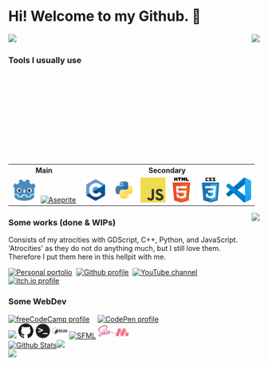 <h1>Hi! Welcome to my Github. 👋</h1>

<img src="https://readme-typing-svg.herokuapp.com?font=Courier&size=20&duration=2000&multiline=true&width=490&height=80&lines=var+name+%3A%3D+%22DeanAbad%22;var+langs+%3A%3D+%5B+%22C%2B%2B%22+%2C+%22Python%22%5D;var+scripts+%3A%3D+%5B%22GDScript%22%2C+%22JavaScript%22%5D;%C2%A0"><img src="https://www.icegif.com/wp-content/uploads/icegif-2013.gif" align="right" height="260px">

<h3>Tools I usually use</h3>
<table>
    <tr>
        <th>Main</th><th>Secondary</th>
    </tr>
    <tr>
        <td>
            <a href="https://godotengine.org" target="_blank"><img src="https://raw.githubusercontent.com/godotengine/godot/master/main/app_icon.png" alt="Godot Engine" title="Godot Engine" width="50px"></a>&nbsp;&nbsp;<a href="https://www.aseprite.org/" target="_blank"><img src="https://raw.githubusercontent.com/aseprite/aseprite/main/data/icons/ase64.png" alt="Aseprite" title="Aseprite" width="50px"></a>
        </td>
        <td>
            <a href="https://isocpp.org" target="_blank"><img alt="C++" title="C++" width="50px" src="https://raw.githubusercontent.com/github/explore/f3e22f0dca2be955676bc70d6214b95b13354ee8/topics/c/c.png"></a>&nbsp;&nbsp;<a href="https://www.python.org" target="_blank"><img alt="Python" title="Python" width="50px" src="https://raw.githubusercontent.com/github/explore/80688e429a7d4ef2fca1e82350fe8e3517d3494d/topics/python/python.png"></a>&nbsp;&nbsp;<img alt="JavaScript" title="JavaScript" width="50px" src="https://raw.githubusercontent.com/github/explore/80688e429a7d4ef2fca1e82350fe8e3517d3494d/topics/javascript/javascript.png"></a>&nbsp;&nbsp;<a href="https://html.spec.whatwg.org/multipage/" target="_blank"><img alt="HTML5" title="HTML5" width="50px" src="https://raw.githubusercontent.com/github/explore/80688e429a7d4ef2fca1e82350fe8e3517d3494d/topics/html/html.png"></a>&nbsp;&nbsp;<a href="https://www.w3.org/Style/CSS/Overview.en.html" target="_blank"><img alt="CSS3" title="CSS3" width="50px" src="https://raw.githubusercontent.com/github/explore/80688e429a7d4ef2fca1e82350fe8e3517d3494d/topics/css/css.png"></a>&nbsp;&nbsp;<a href="https://code.visualstudio.com" target="_blank"><img alt="Visual Studio Code" title="Visual Studio Code" width="50px" src="https://raw.githubusercontent.com/github/explore/80688e429a7d4ef2fca1e82350fe8e3517d3494d/topics/visual-studio-code/visual-studio-code.png"></a>
        </td>
    </tr>
</table><img src="https://forums.terraria.org/index.php?attachments/slime-town-3-gif.369446/" align="right" height="154px">


<h3>Some works (done & WIPs)</h3>
<p>Consists of my atrocities with GDScript, C++, Python, and JavaScript.<br>
'Atrocities' as they do not do anything much, but I still love them.<br>
Therefore I put them here in this hellpit with me.</p>
<a href="https://deanabad.github.io/Personal_Portfolio/" target="_blank"><img src="https://img.shields.io/badge/website-100000?style=for-the-badge&logo=About.me&logoColor=white" alt="Personal portolio" title="Personal portolio"></a>&nbsp;&nbsp;<a href="https://github.com/DeanAbad" target="_blank"><img src="https://img.shields.io/badge/GitHub-100000?style=for-the-badge&logo=github&logoColor=white" alt="Github profile" title="Github profile"></a>&nbsp;&nbsp;<a href="https://www.youtube.com/channel/UCIbFglT-SmEPmeGTXxUipZA" target="_blank"><img src="https://img.shields.io/badge/YouTube-100000?style=for-the-badge&logo=youtube&logoColor=white" alt="YouTube channel" title="YouTube channel"></a>&nbsp;&nbsp;<a href="https://deanabad.itch.io" target="_blank"><img src="https://img.shields.io/badge/Itch.io-100000?style=for-the-badge&logo=itchdotio&logoColor=white" alt="itch.io profile" title="itch.io profile"></a>

<h3>Some WebDev</h3>
<a href="https://www.freecodecamp.org/deanabad" target="_blank"><img src="https://img.shields.io/badge/Freecodecamp-100000.svg?&style=for-the-badge&logo=freecodecamp&logoColor=white" alt="freeCodeCamp profile" title="freeCodeCamp profile"></a>&nbsp;&nbsp;&nbsp;&nbsp;<a href="https://codepen.io/DeanAbad" target="_blank"><img src="https://img.shields.io/badge/Codepen-100000?style=for-the-badge&logo=codepen&logoColor=white" alt="CodePen profile" title="CodePen profile"></a>

<br>
<a href="https://open.spotify.com/user/31okxaqyjgfwqsgnlggepdkaanju" target="_blank"><img src="https://github-readme-spotify-ebon.vercel.app/api/spotify" /></a>
 <a href="https://github.com" target="_blank"><img alt="Github" title="Github | VSC Source Control" width="30px" src="https://raw.githubusercontent.com/github/explore/78df643247d429f6cc873026c0622819ad797942/topics/github/github.png" /></a> <a href="https://github.com/microsoft/terminal" target="_blank"><img alt="Terminal" title="Terminal | Windows Terminal" width="30px" src="https://raw.githubusercontent.com/github/explore/d92924b1d925bb134e308bd29c9de6c302ed3beb/topics/terminal/terminal.png" /></a> <a href="https://www.gnu.org/software/bash/" target="_blank"><img alt="Bash" title="Bash | MSYS2" width="30px" src="https://raw.githubusercontent.com/github/explore/80688e429a7d4ef2fca1e82350fe8e3517d3494d/topics/bash/bash.png" /></a> <a href="sfml-dev.org/index.php" target="_blank"><img alt="SFML" title="SFML" width="30px" src="https://raw.githubusercontent.com/SFML/SFML/master/examples/assets/logo.png" /></a> <a href="https://www.javascript.com" target="_blank"> <a href="https://sass-lang.com" target="_blank"><img alt="Sass" title="Sass" width="30px" src="https://raw.githubusercontent.com/github/explore/80688e429a7d4ef2fca1e82350fe8e3517d3494d/topics/sass/sass.png" /></a> <a href="https://materializecss.com" target="_blank"><img alt="Materialize" title="Materialize" width="30px" src="https://raw.githubusercontent.com/Dogfalo/materialize/v1-dev/images/m-logo-salmon.png" /></a>
            <br />
            <a title="Visit my Github repositories" href="https://github.com/DeanAbad?tab=repositories" target="_blank"><img height="150px" src="https://github-readme-stats.vercel.app/api?username=DeanAbad&show_icons=true&include_all_commits=true&theme=midnight-purple&custom_title=Github%20Stats&hide_border=true" alt="Github Stats" /></a><a title="Visit my Github repositories" href="https://github.com/DeanAbad?tab=repositories" target="_blank"><img height="150px" src="https://github-readme-stats.vercel.app/api/top-langs/?username=DeanAbad&layout=compact&theme=midnight-purple&langs_count=10&hide=js&hide_border=true" /></a>
            <br />
            <a title="Visit my Github repositories" href="https://github.com/DeanAbad?tab=repositories" target="_blank"><img src="https://github-profile-trophy.vercel.app/?username=DeanAbad&theme=darkhub&no-frame=true&row=1&column=6" height="104px" /></a>
